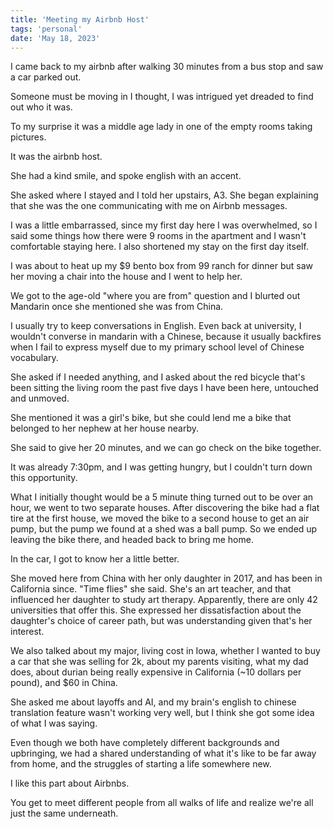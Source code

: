 ```yaml
---
title: 'Meeting my Airbnb Host'
tags: 'personal'
date: 'May 18, 2023'
---
```


I came back to my airbnb after walking 30 minutes from a bus stop and saw a car parked out.

Someone must be moving in I thought, I was intrigued yet dreaded to find out who it was.

To my surprise it was a middle age lady in one of the empty rooms taking pictures.

It was the airbnb host.

She had a kind smile, and spoke english with an accent.

She asked where I stayed and I told her upstairs, A3. She began explaining that she was the one communicating with me on Airbnb messages.

I was a little embarrassed, since my first day here I was overwhelmed, so I said some things how there were 9 rooms in the apartment and I wasn't comfortable staying here. I also shortened my stay on the first day itself.

I was about to heat up my $9 bento box from 99 ranch for dinner but saw her moving a chair into the house and I went to help her.

We got to the age-old "where you are from" question and I blurted out Mandarin once she mentioned she was from China.

I usually try to keep conversations in English. Even back at university, I wouldn't converse in mandarin with a Chinese, because it usually backfires when I fail to express myself due to my primary school level of Chinese vocabulary.

She asked if I needed anything, and I asked about the red bicycle that's been sitting the living room the past five days I have been here, untouched and unmoved.

She mentioned it was a girl's bike, but she could lend me a bike that belonged to her nephew at her house nearby.

She said to give her 20 minutes, and we can go check on the bike together.

It was already 7:30pm, and I was getting hungry, but I couldn't turn down this opportunity.

What I initially thought would be a 5 minute thing turned out to be over an hour, we went to two separate houses. After discovering the bike had a flat tire at the first house, we moved the bike to a second house to get an air pump, but the pump we found at a shed was a ball pump. So we ended up leaving the bike there, and headed back to bring me home.

In the car, I got to know her a little better.

She moved here from China with her only daughter in 2017, and has been in California since. "Time flies" she said. She's an art teacher, and that influenced her daughter to study art therapy. Apparently, there are only 42 universities that offer this. She expressed her dissatisfaction about the daughter's choice of career path, but was understanding given that's her interest.

We also talked about my major, living cost in Iowa, whether I wanted to buy a car that she was selling for 2k, about my parents visiting, what my dad does, about durian being really expensive in California (~10 dollars per pound), and $60 in China.

She asked me about layoffs and AI, and my brain's english to chinese translation feature wasn't working very well, but I think she got some idea of what I was saying.

Even though we both have completely different backgrounds and upbringing, we had a shared understanding of what it's like to be far away from home, and the struggles of starting a life somewhere new.

I like this part about Airbnbs.

You get to meet different people from all walks of life and realize we're all just the same underneath.
